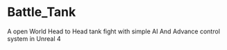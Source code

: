 # Battle_Tank
A open World Head to Head tank fight with simple AI And Advance control system in Unreal 4
